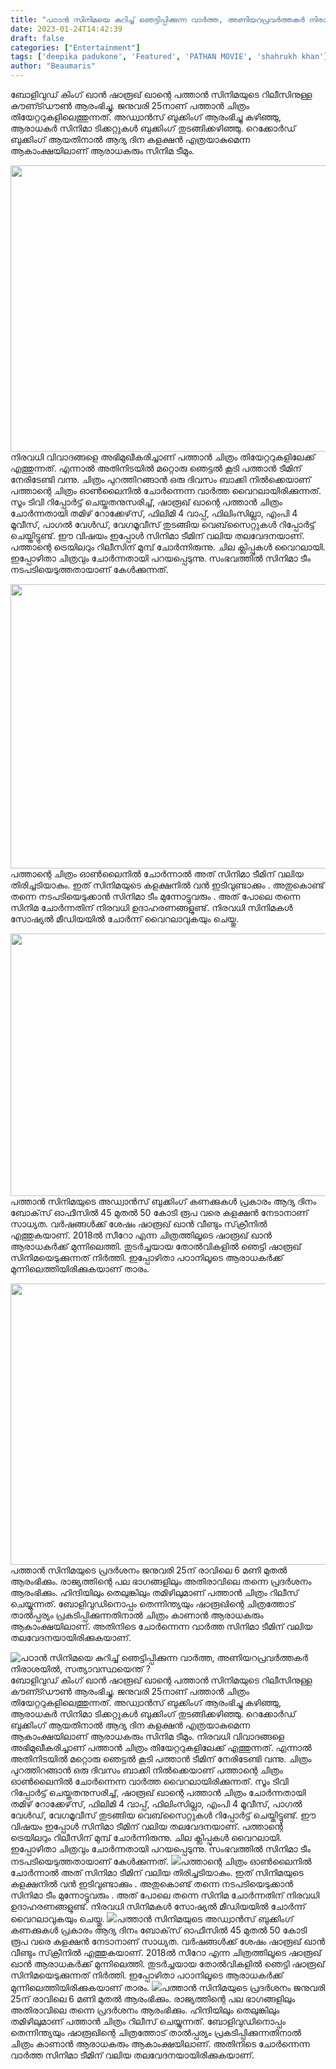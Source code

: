 ```yaml
---
title: "പഠാൻ സിനിമയെ കുറിച്ച് ഞെട്ടിപ്പിക്കുന്ന വാർത്ത, അണിയറപ്രവർത്തകർ നിരാശയിൽ, സത്യാവസ്ഥയെന്ത്  ?"
date: 2023-01-24T14:42:39
draft: false
categories: ["Entertainment"]
tags: ['deepika padukone', 'Featured', 'PATHAN MOVIE', 'shahrukh khan']
author: "Beaumaris"
---
```


ബോളിവുഡ് കിംഗ് ഖാൻ ഷാരൂഖ് ഖാന്റെ പത്താൻ സിനിമയുടെ റിലീസിനുള്ള കൗണ്ട്ഡൗൺ ആരംഭിച്ചു. ജനുവരി 25നാണ് പത്താൻ ചിത്രം തിയേറ്ററുകളിലെത്തുന്നത്. അഡ്വാൻസ് ബുക്കിംഗ് ആരംഭിച്ചു കഴിഞ്ഞു, ആരാധകർ സിനിമാ ടിക്കറ്റുകൾ ബുക്കിംഗ് തുടങ്ങിക്കഴിഞ്ഞു. റെക്കോർഡ് ബുക്കിംഗ് ആയതിനാൽ ആദ്യ ദിന കളക്ഷൻ എത്രയാകുമെന്ന ആകാംക്ഷയിലാണ് ആരാധകരും സിനിമ ടീമും.

<img class=" wp-image-380785 aligncenter" src="https://cdn.boolokam.com/articles/2023/01/EWWW.webp" alt="" width="814" height="458" />നിരവധി വിവാദങ്ങളെ അഭിമുഖീകരിച്ചാണ് പത്താൻ ചിത്രം തിയേറ്ററുകളിലേക്ക് എത്തുന്നത്. എന്നാൽ അതിനിടയിൽ മറ്റൊരു ഞെട്ടൽ കൂടി പത്താൻ ടീമിന് നേരിടേണ്ടി വന്നു. ചിത്രം പുറത്തിറങ്ങാൻ ഒരു ദിവസം ബാക്കി നിൽക്കെയാണ് പത്താന്റെ ചിത്രം ഓൺലൈനിൽ ചോർന്നെന്ന വാർത്ത വൈറലായിരിക്കുന്നത്. സൂം ടിവി റിപ്പോർട്ട് ചെയ്തതനുസരിച്ച്, ഷാരൂഖ് ഖാന്റെ പത്താൻ ചിത്രം ചോർന്നതായി തമിഴ് റോക്കേഴ്‌സ്, ഫിലിമി 4 വാപ്പ്, ഫിലിംസില്ലാ, എംപി 4 മൂവീസ്, പാഗൽ വേൾഡ്, വേഗമൂവീസ് തുടങ്ങിയ വെബ്‌സൈറ്റുകൾ റിപ്പോർട്ട് ചെയ്തിട്ടുണ്ട്. ഈ വിഷയം ഇപ്പോൾ സിനിമാ ടീമിന് വലിയ തലവേദനയാണ്. പത്താന്റെ ട്രെയിലറും റിലീസിന് മുമ്പ് ചോർന്നിരുന്നു. ചില ക്ലിപ്പുകൾ വൈറലായി. ഇപ്പോഴിതാ ചിത്രവും ചോർന്നതായി പറയപ്പെടുന്നു. സംഭവത്തിൽ സിനിമാ ടീം നടപടിയെടുത്തതായാണ് കേൾക്കുന്നത്.

<img class=" wp-image-380786 aligncenter" src="https://cdn.boolokam.com/articles/2023/01/EEW-1.webp" alt="" width="809" height="455" />പത്താന്റെ ചിത്രം ഓൺലൈനിൽ ചോർന്നാൽ അത് സിനിമാ ടീമിന് വലിയ തിരിച്ചടിയാകും. ഇത് സിനിമയുടെ കളക്ഷനിൽ വൻ ഇടിവുണ്ടാക്കും . അതുകൊണ്ട് തന്നെ നടപടിയെടുക്കാൻ സിനിമാ ടീം മുന്നോട്ടുവരും . അത് പോലെ തന്നെ സിനിമ ചോർന്നതിന് നിരവധി ഉദാഹരണങ്ങളുണ്ട്. നിരവധി സിനിമകൾ സോഷ്യൽ മീഡിയയിൽ ചോർന്ന് വൈറലാവുകയും ചെയ്തു.

<img class="size-large wp-image-380787 aligncenter" src="https://cdn.boolokam.com/articles/2023/01/WWB-1024x538.jpg" alt="" width="800" height="420" />പത്താൻ സിനിമയുടെ അഡ്വാൻസ് ബുക്കിംഗ് കണക്കുകൾ പ്രകാരം ആദ്യ ദിനം ബോക്‌സ് ഓഫീസിൽ 45 മുതൽ 50 കോടി രൂപ വരെ കളക്ഷൻ നേടാനാണ് സാധ്യത. വർഷങ്ങൾക്ക് ശേഷം ഷാരൂഖ് ഖാൻ വീണ്ടും സ്‌ക്രീനിൽ എത്തുകയാണ്. 2018ൽ സീറോ എന്ന ചിത്രത്തിലൂടെ ഷാരൂഖ് ഖാൻ ആരാധകർക്ക് മുന്നിലെത്തി. തുടർച്ചയായ തോൽവികളിൽ ഞെട്ടി ഷാരൂഖ് സിനിമയെടുക്കുന്നത് നിർത്തി. ഇപ്പോഴിതാ പഠാനിലൂടെ ആരാധകർക്ക് മുന്നിലെത്തിയിരിക്കുകയാണ് താരം.

<img class="size-large wp-image-380788 aligncenter" src="https://cdn.boolokam.com/articles/2023/01/FFSS-1024x576.jpg" alt="" width="800" height="450" />പത്താൻ സിനിമയുടെ പ്രദർശനം ജനുവരി 25ന് രാവിലെ 6 മണി മുതൽ ആരംഭിക്കും. രാജ്യത്തിന്റെ പല ഭാഗങ്ങളിലും അതിരാവിലെ തന്നെ പ്രദർശനം ആരംഭിക്കും. ഹിന്ദിയിലും തെലുങ്കിലും തമിഴിലുമാണ് പത്താൻ ചിത്രം റിലീസ് ചെയ്യുന്നത്. ബോളിവുഡിനൊപ്പം തെന്നിന്ത്യയും ഷാരൂഖിന്റെ ചിത്രത്തോട് താൽപ്പര്യം പ്രകടിപ്പിക്കുന്നതിനാൽ ചിത്രം കാണാൻ ആരാധകരും ആകാംക്ഷയിലാണ്. അതിനിടെ ചോർന്നെന്ന വാർത്ത സിനിമാ ടീമിന് വലിയ തലവേദനയായിരിക്കുകയാണ്.


![പഠാൻ സിനിമയെ കുറിച്ച് ഞെട്ടിപ്പിക്കുന്ന വാർത്ത, അണിയറപ്രവർത്തകർ നിരാശയിൽ, സത്യാവസ്ഥയെന്ത്  ?](https://cdn.boolokam.com/articles/2023/01/EWWW.webp)ബോളിവുഡ് കിംഗ് ഖാൻ ഷാരൂഖ് ഖാന്റെ പത്താൻ സിനിമയുടെ റിലീസിനുള്ള കൗണ്ട്ഡൗൺ ആരംഭിച്ചു. ജനുവരി 25നാണ് പത്താൻ ചിത്രം തിയേറ്ററുകളിലെത്തുന്നത്. അഡ്വാൻസ് ബുക്കിംഗ് ആരംഭിച്ചു കഴിഞ്ഞു, ആരാധകർ സിനിമാ ടിക്കറ്റുകൾ ബുക്കിംഗ് തുടങ്ങിക്കഴിഞ്ഞു. റെക്കോർഡ് ബുക്കിംഗ് ആയതിനാൽ ആദ്യ ദിന കളക്ഷൻ എത്രയാകുമെന്ന ആകാംക്ഷയിലാണ് ആരാധകരും സിനിമ ടീമും. നിരവധി വിവാദങ്ങളെ അഭിമുഖീകരിച്ചാണ് പത്താൻ ചിത്രം തിയേറ്ററുകളിലേക്ക് എത്തുന്നത്. എന്നാൽ അതിനിടയിൽ മറ്റൊരു ഞെട്ടൽ കൂടി പത്താൻ ടീമിന് നേരിടേണ്ടി വന്നു. ചിത്രം പുറത്തിറങ്ങാൻ ഒരു ദിവസം ബാക്കി നിൽക്കെയാണ് പത്താന്റെ ചിത്രം ഓൺലൈനിൽ ചോർന്നെന്ന വാർത്ത വൈറലായിരിക്കുന്നത്. സൂം ടിവി റിപ്പോർട്ട് ചെയ്തതനുസരിച്ച്, ഷാരൂഖ് ഖാന്റെ പത്താൻ ചിത്രം ചോർന്നതായി തമിഴ് റോക്കേഴ്‌സ്, ഫിലിമി 4 വാപ്പ്, ഫിലിംസില്ലാ, എംപി 4 മൂവീസ്, പാഗൽ വേൾഡ്, വേഗമൂവീസ് തുടങ്ങിയ വെബ്‌സൈറ്റുകൾ റിപ്പോർട്ട് ചെയ്തിട്ടുണ്ട്. ഈ വിഷയം ഇപ്പോൾ സിനിമാ ടീമിന് വലിയ തലവേദനയാണ്. പത്താന്റെ ട്രെയിലറും റിലീസിന് മുമ്പ് ചോർന്നിരുന്നു. ചില ക്ലിപ്പുകൾ വൈറലായി. ഇപ്പോഴിതാ ചിത്രവും ചോർന്നതായി പറയപ്പെടുന്നു. സംഭവത്തിൽ സിനിമാ ടീം നടപടിയെടുത്തതായാണ് കേൾക്കുന്നത്. ![](https://cdn.boolokam.com/articles/2023/01/EEW-1.webp)പത്താന്റെ ചിത്രം ഓൺലൈനിൽ ചോർന്നാൽ അത് സിനിമാ ടീമിന് വലിയ തിരിച്ചടിയാകും. ഇത് സിനിമയുടെ കളക്ഷനിൽ വൻ ഇടിവുണ്ടാക്കും . അതുകൊണ്ട് തന്നെ നടപടിയെടുക്കാൻ സിനിമാ ടീം മുന്നോട്ടുവരും . അത് പോലെ തന്നെ സിനിമ ചോർന്നതിന് നിരവധി ഉദാഹരണങ്ങളുണ്ട്. നിരവധി സിനിമകൾ സോഷ്യൽ മീഡിയയിൽ ചോർന്ന് വൈറലാവുകയും ചെയ്തു. ![](https://cdn.boolokam.com/articles/2023/01/WWB-1024x538.jpg)പത്താൻ സിനിമയുടെ അഡ്വാൻസ് ബുക്കിംഗ് കണക്കുകൾ പ്രകാരം ആദ്യ ദിനം ബോക്‌സ് ഓഫീസിൽ 45 മുതൽ 50 കോടി രൂപ വരെ കളക്ഷൻ നേടാനാണ് സാധ്യത. വർഷങ്ങൾക്ക് ശേഷം ഷാരൂഖ് ഖാൻ വീണ്ടും സ്‌ക്രീനിൽ എത്തുകയാണ്. 2018ൽ സീറോ എന്ന ചിത്രത്തിലൂടെ ഷാരൂഖ് ഖാൻ ആരാധകർക്ക് മുന്നിലെത്തി. തുടർച്ചയായ തോൽവികളിൽ ഞെട്ടി ഷാരൂഖ് സിനിമയെടുക്കുന്നത് നിർത്തി. ഇപ്പോഴിതാ പഠാനിലൂടെ ആരാധകർക്ക് മുന്നിലെത്തിയിരിക്കുകയാണ് താരം. ![](https://cdn.boolokam.com/articles/2023/01/FFSS-1024x576.jpg)പത്താൻ സിനിമയുടെ പ്രദർശനം ജനുവരി 25ന് രാവിലെ 6 മണി മുതൽ ആരംഭിക്കും. രാജ്യത്തിന്റെ പല ഭാഗങ്ങളിലും അതിരാവിലെ തന്നെ പ്രദർശനം ആരംഭിക്കും. ഹിന്ദിയിലും തെലുങ്കിലും തമിഴിലുമാണ് പത്താൻ ചിത്രം റിലീസ് ചെയ്യുന്നത്. ബോളിവുഡിനൊപ്പം തെന്നിന്ത്യയും ഷാരൂഖിന്റെ ചിത്രത്തോട് താൽപ്പര്യം പ്രകടിപ്പിക്കുന്നതിനാൽ ചിത്രം കാണാൻ ആരാധകരും ആകാംക്ഷയിലാണ്. അതിനിടെ ചോർന്നെന്ന വാർത്ത സിനിമാ ടീമിന് വലിയ തലവേദനയായിരിക്കുകയാണ്.
